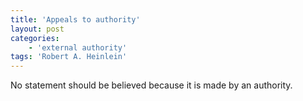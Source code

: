 ```yaml
---
title: 'Appeals to authority'
layout: post
categories:
    - 'external authority'
tags: 'Robert A. Heinlein'
---
```


No statement should be believed because it is made by an authority.